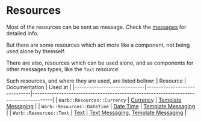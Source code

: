 # Resources

Most of the resources can be sent as message. Check the [messages](../messages/index.md) for detailed info.

But there are some resources which act more like a component, not being used alone by themself.

There are also, resources which can be used alone, and as components for other messages types, like the `Text` resource.

Such resources, and where they are used, are listed bellow:
| Resource                    | Documentation                | Used at                                                                              |
|-----------------------------|------------------------------|--------------------------------------------------------------------------------------|
| `Warb::Resources::Currency` | [Currency](./currency.md)    | [Template Messaging](../messages/template.md)                                        |
| `Warb::Resources::DateTime` | [Date Time](./date_time.md)  | [Template Messaging](../messages/template.md)                                        |
| `Warb::Resources::Text`     | [Text](./text.md)            | [Text Messaging](../messages/text.md), [Template Messaging](../messages/template.md) |